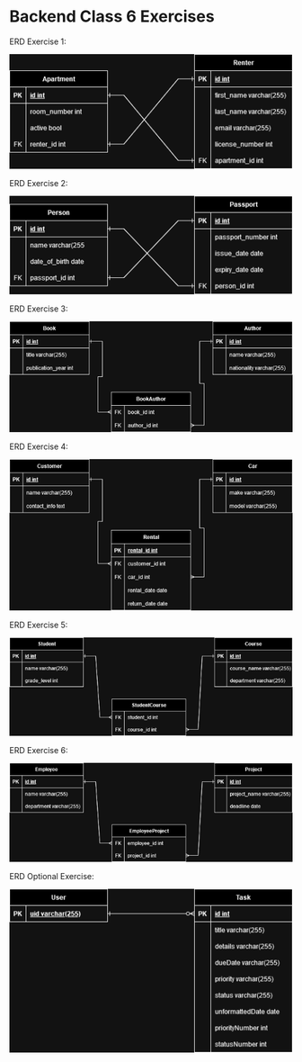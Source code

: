 # Backend Class 6 Exercises

ERD Exercise 1:

![](erd_exercise_1.png)

ERD Exercise 2:

![](erd_exercise_2.png)

ERD Exercise 3:

![](erd_exercise_3.png)

ERD Exercise 4:

![](erd_exercise_4.png)

ERD Exercise 5:

![](erd_exercise_5.png)

ERD Exercise 6:

![](erd_exercise_6.png)

ERD Optional Exercise:

![](erd_exercise_optional.png)
